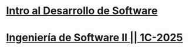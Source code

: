 # [Intro al Desarrollo de Software](./IntroSoftware.md)

# [Ingeniería de Software II || 1C-2025](./SoftwareII.md)
